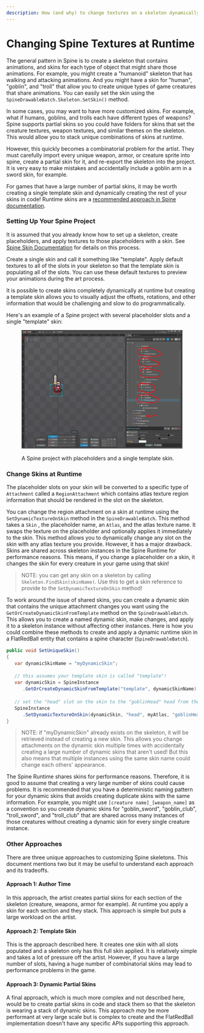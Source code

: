 ```yaml
---
description: How (and why) to change textures on a skeleton dynamically at runtime.
---
```


# Changing Spine Textures at Runtime

The general pattern in Spine is to create a skeleton that contains animations, and skins for each type of object that might share those animations. For example, you might create a "humanoid" skeleton that has walking and attacking animations. And you might have a skin for "human", "goblin", and "troll" that allow you to create unique types of game creatures that share animations. You can easily set the skin using the `SpineDrawableBatch.Skeleton.SetSkin()` method.

In some cases, you may want to have more customized skins. For example, what if humans, goblins, and trolls each have different types of weapons? Spine supports partial skins so you could have folders for skins that set the creature textures, weapon textures, and similar themes on the skeleton. This would allow you to stack unique combinations of skins at runtime.

However, this quickly becomes a combinatorial problem for the artist. They must carefully import every unique weapon, armor, or creature sprite into spine, create a partial skin for it, and re-export the skeleton into the project. It is very easy to make mistakes and accidentally include a goblin arm in a sword skin, for example.

For games that have a large number of partial skins, it may be worth creating a single template skin and dynamically creating the rest of your skins in code! Runtime skins are a [recommended approach in Spine documentation](https://esotericsoftware.com/spine-runtime-skins).

### Setting Up Your Spine Project

It is assumed that you already know how to set up a skeleton, create placeholders, and apply textures to those placeholders with a skin. See [Spine Skin Documentation](https://esotericsoftware.com/spine-skins) for details on this process.

Create a single skin and call it something like "template". Apply default textures to all of the slots in your skeleton so that the template skin is populating all of the slots. You can use these default textures to preview your animations during the art process.

It is possible to create skins completely dynamically at runtime but creating a template skin allows you to visually adjust the offsets, rotations, and other information that would be challenging and slow to do programmatically.

Here's an example of a Spine project with several placeholder slots and a single "template" skin:

<figure><img src="../.gitbook/assets/image (154).png" alt=""><figcaption><p>A Spine project with placeholders and a single template skin.</p></figcaption></figure>

### Change Skins at Runtime

The placeholder slots on your skin will be converted to a specific type of `Attachment` called a `RegionAttachment` which contains atlas texture region information that should be rendered in the slot on the skeleton.

You can change the region attachment on a skin at runtime using the `SetDynamicTextureOnSkin` method in the `SpineDrawableBatch`. This method takes a `Skin` , the placeholder name, an `Atlas`, and the atlas texture name. It swaps the texture on the placeholder and optionally applies it immediately to the skin. This method allows you to dynamically change any slot on the skin with any atlas texture you provide. However, it has a major drawback. Skins are shared across skeleton instances in the Spine Runtime for performance reasons. This means, if you change a placeholder on a skin, it changes the skin for every creature in your game using that skin!

> NOTE: you can get any skin on a skeleton by calling `Skeleton.FindSkin(skinName)`. Use this to get a skin reference to provide to the `SetDynamicTextureOnSkin` method!

To work around the issue of shared skins, you can create a dynamic skin that contains the unique attachment changes you want using the `GetOrCreateDynamicSkinFromTemplate` method on the `SpineDrawableBatch`. This allows you to create a named dynamic skin, make changes, and apply it to a skeleton instance without affecting other instances. Here is how you could combine these methods to create and apply a dynamic runtime skin in a FlatRedBall entity that contains a spine character (`SpineDrawableBatch`).

```csharp
public void SetUniqueSkin()
{
   var dynamicSkinName = "myDynamicSkin";
   
   // this assumes your template skin is called "template"!
   var dynamicSkin = SpineInstance
      .GetOrCreateDynamicSkinFromTemplate("template", dynamicSkinName);
   
   // set the "head" slot on the skin to the "goblinHead" head from the atlas      
   SpineInstance
      .SetDynamicTextureOnSkin(dynamicSkin, "head", myAtlas, "goblinHead");
}
```

> NOTE: if "myDynamicSkin" already exists on the skeleton, it will be retrieved instead of creating a new skin. This allows you change attachments on the dynamic skin multiple times with accidentally creating a large number of dynamic skins that aren't used! But this also means that multiple instances using the same skin name could change each others' appearance.

The Spine Runtime shares skins for performance reasons. Therefore, it is good to assume that creating a very large number of skins could cause problems. It is recommended that you have a deterministic naming pattern for your dynamic skins that avoids creating duplicate skins with the same information. For example, you might use `[creature name]_[weapon_name]` as a convention so you create dynamic skins for "goblin\_sword", "goblin\_club", "troll\_sword", and "troll\_club" that are shared across many instances of those creatures without creating a dynamic skin for every single creature instance.

### Other Approaches

There are three unique approaches to customizing Spine skeletons. This document mentions two but it may be useful to understand each approach and its tradeoffs.

#### Approach 1: Author Time

In this approach, the artist creates partial skins for each section of the skeleton (creature, weapons, armor for example). At runtime you apply a skin for each section and they stack. This approach is simple but puts a large workload on the artist.

#### Approach 2: Template Skin

This is the approach described here. It creates one skin with all slots populated and a skeleton only has this full skin applied. It is relatively simple and takes a lot of pressure off the artist. However, if you have a large number of slots, having a huge number of combinatorial skins may lead to performance problems in the game.

#### Approach 3: Dynamic Partial Skins

A final approach, which is much more complex and not described here, would be to create partial skins in code and stack them so that the skeleton is wearing a stack of dynamic skins. This approach _may_ be more performant at very large scale but is complex to create and the FlatRedBall implementation doesn't have any specific APIs supporting this approach.
